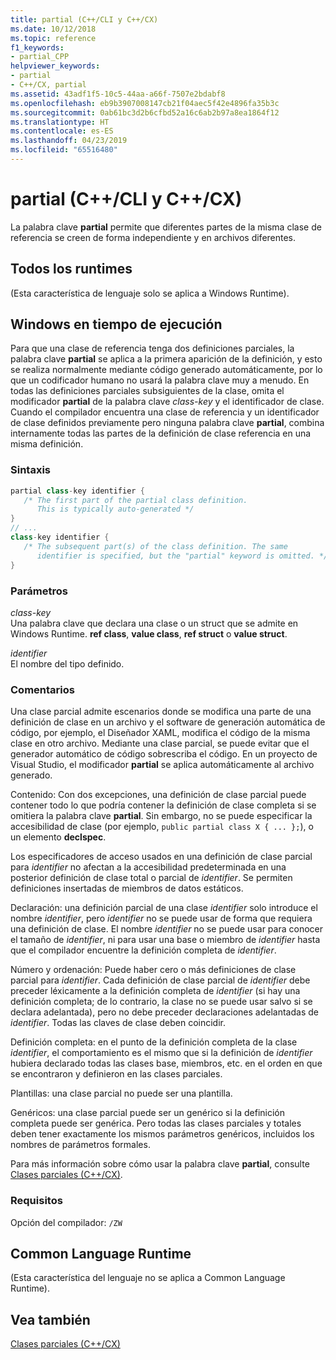 ```yaml
---
title: partial (C++/CLI y C++/CX)
ms.date: 10/12/2018
ms.topic: reference
f1_keywords:
- partial_CPP
helpviewer_keywords:
- partial
- C++/CX, partial
ms.assetid: 43adf1f5-10c5-44aa-a66f-7507e2bdabf8
ms.openlocfilehash: eb9b3907008147cb21f04aec5f42e4896fa35b3c
ms.sourcegitcommit: 0ab61bc3d2b6cfbd52a16c6ab2b97a8ea1864f12
ms.translationtype: HT
ms.contentlocale: es-ES
ms.lasthandoff: 04/23/2019
ms.locfileid: "65516480"
---
```

# <a name="partial--ccli-and-ccx"></a>partial (C++/CLI y C++/CX)

La palabra clave **partial** permite que diferentes partes de la misma clase de referencia se creen de forma independiente y en archivos diferentes.

## <a name="all-runtimes"></a>Todos los runtimes

(Esta característica de lenguaje solo se aplica a Windows Runtime).

## <a name="windows-runtime"></a>Windows en tiempo de ejecución

Para que una clase de referencia tenga dos definiciones parciales, la palabra clave **partial** se aplica a la primera aparición de la definición, y esto se realiza normalmente mediante código generado automáticamente, por lo que un codificador humano no usará la palabra clave muy a menudo. En todas las definiciones parciales subsiguientes de la clase, omita el modificador **partial** de la palabra clave *class-key* y el identificador de clase. Cuando el compilador encuentra una clase de referencia y un identificador de clase definidos previamente pero ninguna palabra clave **partial**, combina internamente todas las partes de la definición de clase referencia en una misma definición.

### <a name="syntax"></a>Sintaxis

```cpp
partial class-key identifier {
   /* The first part of the partial class definition.
      This is typically auto-generated */
}
// ...
class-key identifier {
   /* The subsequent part(s) of the class definition. The same
      identifier is specified, but the "partial" keyword is omitted. */
}
```

### <a name="parameters"></a>Parámetros

*class-key*<br/>
Una palabra clave que declara una clase o un struct que se admite en Windows Runtime. **ref class**, **value class**, **ref struct** o **value struct**.

*identifier*<br/>
El nombre del tipo definido.

### <a name="remarks"></a>Comentarios

Una clase parcial admite escenarios donde se modifica una parte de una definición de clase en un archivo y el software de generación automática de código, por ejemplo, el Diseñador XAML, modifica el código de la misma clase en otro archivo. Mediante una clase parcial, se puede evitar que el generador automático de código sobrescriba el código. En un proyecto de Visual Studio, el modificador **partial** se aplica automáticamente al archivo generado.

Contenido: Con dos excepciones, una definición de clase parcial puede contener todo lo que podría contener la definición de clase completa si se omitiera la palabra clave **partial**. Sin embargo, no se puede especificar la accesibilidad de clase (por ejemplo, `public partial class X { ... };`), o un elemento **declspec**.

Los especificadores de acceso usados en una definición de clase parcial para *identifier* no afectan a la accesibilidad predeterminada en una posterior definición de clase total o parcial de *identifier*. Se permiten definiciones insertadas de miembros de datos estáticos.

Declaración: una definición parcial de una clase *identifier* solo introduce el nombre *identifier*, pero *identifier* no se puede usar de forma que requiera una definición de clase. El nombre *identifier* no se puede usar para conocer el tamaño de *identifier*, ni para usar una base o miembro de *identifier* hasta que el compilador encuentre la definición completa de *identifier*.

Número y ordenación: Puede haber cero o más definiciones de clase parcial para *identifier*. Cada definición de clase parcial de *identifier* debe preceder léxicamente a la definición completa de *identifier* (si hay una definición completa; de lo contrario, la clase no se puede usar salvo si se declara adelantada), pero no debe preceder declaraciones adelantadas de *identifier*. Todas las claves de clase deben coincidir.

Definición completa: en el punto de la definición completa de la clase *identifier*, el comportamiento es el mismo que si la definición de *identifier* hubiera declarado todas las clases base, miembros, etc. en el orden en que se encontraron y definieron en las clases parciales.

Plantillas: una clase parcial no puede ser una plantilla.

Genéricos: una clase parcial puede ser un genérico si la definición completa puede ser genérica. Pero todas las clases parciales y totales deben tener exactamente los mismos parámetros genéricos, incluidos los nombres de parámetros formales.

Para más información sobre cómo usar la palabra clave **partial**, consulte [Clases parciales (C++/CX)](http://go.microsoft.com/fwlink/p/?LinkId=249023).

### <a name="requirements"></a>Requisitos

Opción del compilador: `/ZW`

## <a name="common-language-runtime"></a>Common Language Runtime

(Esta característica del lenguaje no se aplica a Common Language Runtime).

## <a name="see-also"></a>Vea también

[Clases parciales (C++/CX)](http://go.microsoft.com/fwlink/p/?LinkId=249023)